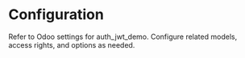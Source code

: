 # Configuration

Refer to Odoo settings for auth_jwt_demo. Configure related models, access rights, and options as needed.
